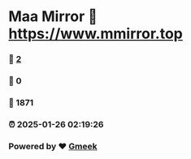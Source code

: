 # Maa Mirror :link: https://www.mmirror.top 
### :page_facing_up: [2](https://www.mmirror.top/tag.html) 
### :speech_balloon: 0 
### :hibiscus: 1871 
### :alarm_clock: 2025-01-26 02:19:26 
### Powered by :heart: [Gmeek](https://github.com/Meekdai/Gmeek)
